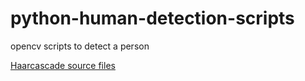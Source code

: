 # python-human-detection-scripts
opencv scripts to detect a person


[Haarcascade source files](https://github.com/Itseez/opencv/tree/master/data/haarcascades)

